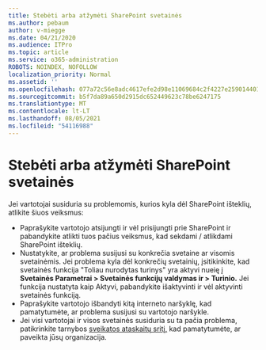 ```yaml
---
title: Stebėti arba atžymėti SharePoint svetainės
ms.author: pebaum
author: v-miegge
ms.date: 04/21/2020
ms.audience: ITPro
ms.topic: article
ms.service: o365-administration
ROBOTS: NOINDEX, NOFOLLOW
localization_priority: Normal
ms.assetid: ''
ms.openlocfilehash: 077a72c56e8adc4617efe2d98e11069684c2f4227e2590144017be30fb19548e
ms.sourcegitcommit: b5f7da89a650d2915dc652449623c78be6247175
ms.translationtype: MT
ms.contentlocale: lt-LT
ms.lasthandoff: 08/05/2021
ms.locfileid: "54116988"
---
```

# <a name="follow-or-un-follow-a-sharepoint-site"></a>Stebėti arba atžymėti SharePoint svetainės

Jei vartotojai susiduria su problemomis, kurios kyla dėl SharePoint išteklių, atlikite šiuos veiksmus:

* Paprašykite vartotojo atsijungti ir vėl prisijungti prie SharePoint ir pabandykite atlikti tuos pačius veiksmus, kad sekdami / atlikdami SharePoint išteklių.
* Nustatykite, ar problema susijusi su konkrečia svetaine ar visomis svetainėmis. Jei problema kyla dėl konkrečių svetainių, įsitikinkite, kad svetainės funkcija "Toliau nurodytas turinys" yra aktyvi nueię į **Svetainės Parametrai > Svetainės funkcijų valdymas ir > Turinio.** Jei funkcija nustatyta kaip Aktyvi, pabandykite išaktyvinti ir vėl aktyvinti svetainės funkciją.
* Paprašykite vartotojo išbandyti kitą interneto naršyklę, kad pamatytumėte, ar problema susijusi su vartotojo naršykle.
* Jei visi vartotojai ir visos svetainės susiduria su ta pačia problema, patikrinkite tarnybos [sveikatos ataskaitų sritį,](https://admin.microsoft.com/AdminPortal/Home#/servicehealth) kad pamatytumėte, ar paveikta jūsų organizacija.
